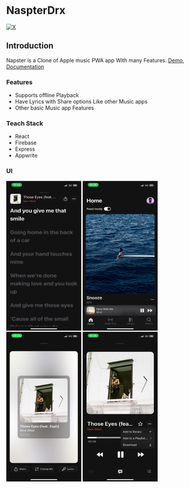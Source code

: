 # NaspterDrx

[![X](https://img.shields.io/badge/X-%23000000.svg?style=for-the-badge&logo=X&logoColor=white)](https://twitter.com/tanmay11117)

## Introduction

Napster is a Clone of Apple music PWA app With many Features. [Demo](https://napster-drx.vercel.app), [Documentation](https://napster-drx.vercel.app/docs)

### Features

- Supports offline Playback
- Have Lyrics with Share options Like other Music apps
- Other basic Music app Features

### Teach Stack

- React
- Firebase
- Express
- Appwrite

### UI

<img src="/public/ui/lyrics.PNG" alt="Lyrics" width="200" height="400"> <img src="/public/ui/home.PNG" alt="Home" width="200" height="400"> <img src="/public/ui/share.webp" alt="Share" width="200" height="400"> <img src="/public/ui/options.PNG" alt="Options" width="200" height="400"> 
